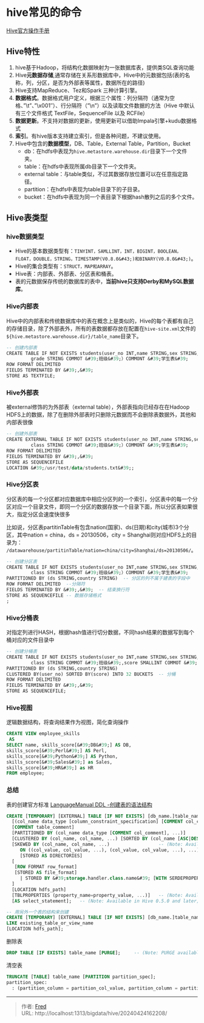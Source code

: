 # hive常见的命令

[Hive官方操作手册](https://cwiki.apache.org/confluence/display/Hive/LanguageManual)

## Hive特性

1. hive基于Hadoop，将结构化数据映射为一张数据库表，提供类SQL查询功能
2. Hive**元数据存储**,通常存储在关系形数据库中，Hive中的元数据包括(表的名称，列，分区，是否为外部表等属性，数据所在的路径)
3. Hive支持MapReduce、Tez和Spark 三种计算引擎。
4. **数据格式**。数据格式用户定义，根据三个属性：列分隔符（通常为空格、”\t”、”\x001″）、行分隔符（”\n”）以及读取文件数据的方法（Hive 中默认有三个文件格式 TextFile，SequenceFile 以及 RCFile）
5. **数据更新**。不支持对数据的更新，使用更新可以借助Impala引擎&#43;kudu数据格式
6. **索引**。有hive版本支持建立索引，但是各种问题，不建议使用。
7. Hive中包含的**数据模型**，DB、Table，External Table，Partition，Bucket  
	- db：在hdfs中表现为`hive.metastore.warehouse.dir`目录下一个文件夹。
	- table：在hdfs中表现所属db目录下一个文件夹。
	- external table：与table类似，不过其数据存放位置可以在任意指定路径。
	- partition：在hdfs中表现为table目录下的子目录。
	- bucket：在hdfs中表现为同一个表目录下根据hash散列之后的多个文件。

## Hive表类型
### hive数据类型

- Hive的基本数据类型有：`TINYINT，SAMLLINT，INT，BIGINT，BOOLEAN，FLOAT，DOUBLE，STRING，TIMESTAMP(V0.8.0&#43;)和BINARY(V0.8.0&#43;)`。
- Hive的集合类型有：`STRUCT，MAP和ARRAY`。
- Hive表：内部表、外部表、分区表和桶表。  
- 表的元数据保存传统的数据库的表中，**当前hive只支持Derby和MySQL数据库**。

### Hive内部表

Hive中的内部表和传统数据库中的表在概念上是类似的，Hive的每个表都有自己的存储目录，除了外部表外，所有的表数据都存放在配置在`hive-site.xml`文件的`${hive.metastore.warehouse.dir}/table_name`目录下。

```sql
-- 创建内部表
CREATE TABLE IF NOT EXISTS students(user_no INT,name STRING,sex STRING,  
         grade STRING COMMOT &#39;班级&#39;）COMMONT &#39;学生表&#39;  
ROW FORMAT DELIMITED 
FIELDS TERMINATED BY &#39;,&#39;
STORE AS TEXTFILE;
```
### Hive外部表

被external修饰的为外部表（external table），外部表指向已经存在在Hadoop HDFS上的数据，除了在删除外部表时只删除元数据而不会删除表数据外，其他和内部表很像

```sql
-- 创建外部表
CREATE EXTERNAL TABLE IF NOT EXISTS students(user_no INT,name STRING,sex STRING,  
         class STRING COMMOT &#39;班级&#39;）COMMONT &#39;学生表&#39;  
ROW FORMAT DELIMITED  
FIELDS TERMINATED BY &#39;,&#39;  
STORE AS SEQUENCEFILE 
LOCATION &#39;/usr/test/data/students.txt&#39;;
```
### Hive分区表

分区表的每一个分区都对应数据库中相应分区列的一个索引，分区表中的每一个分区对应一个目录文件，即同一个分区的数据存放一个目录下面，所以分区表如果很大，指定分区会速度快很多

比如说，分区表partitinTable有包含nation(国家)、ds(日期)和city(城市)3个分区，其中nation = china，ds = 20130506，city = Shanghai则对应HDFS上的目录为：
`/datawarehouse/partitinTable/nation=china/city=Shanghai/ds=20130506/`。

```sql
-- 创建分区表
CREATE TABLE IF NOT EXISTS students(user_no INT,name STRING,sex STRING,
         class STRING COMMOT &#39;班级&#39;）COMMONT &#39;学生表&#39;  
PARTITIONED BY (ds STRING,country STRING)  -- 分区的列不属于建表的字段中
ROW FORMAT DELIMITED  --分隔符
FIELDS TERMINATED BY &#39;,&#39;  -- 结束换行符
STORE AS SEQUENCEFILE -- 数据存储格式
;
```
### Hive分桶表

对指定列进行HASH，根据hash值进行切分数据，不同hash结果的数据写到每个桶对应的文件目录中

```sql
-- 创建分桶表
CREATE TABLE IF NOT EXISTS students(user_no INT,name STRING,sex STRING,  
         class STRING COMMOT &#39;班级&#39;,score SMALLINT COMMOT &#39;总分&#39;）COMMONT &#39;学生表&#39;  
PARTITIONED BY (ds STRING,country STRING)  
CLUSTERED BY(user_no) SORTED BY(score) INTO 32 BUCKETS  -- 分桶
ROW FORMAT DELIMITED  
FIELDS TERMINATED BY &#39;,&#39;  
STORE AS SEQUENCEFILE;
```
### Hive视图

逻辑数据结构，将查询结果作为视图，简化查询操作

```sql
CREATE VIEW employee_skills
 AS
SELECT name, skills_score[&#39;DB&#39;] AS DB,
skills_score[&#39;Perl&#39;] AS Perl, 
skills_score[&#39;Python&#39;] AS Python,
skills_score[&#39;Sales&#39;] as Sales, 
skills_score[&#39;HR&#39;] as HR 
FROM employee;
```

### 总结

表的创建官方标准
[LanguageManual DDL -创建表的语法结构](https://cwiki.apache.org/confluence/display/Hive/LanguageManual&#43;DDL#LanguageManualDDL-CreateTable)

```sql
CREATE [TEMPORARY] [EXTERNAL] TABLE [IF NOT EXISTS] [db_name.]table_name    -- (Note: TEMPORARY available in Hive 0.14.0 and later)
  [(col_name data_type [column_constraint_specification] [COMMENT col_comment], ... [constraint_specification])]
  [COMMENT table_comment]
  [PARTITIONED BY (col_name data_type [COMMENT col_comment], ...)]
  [CLUSTERED BY (col_name, col_name, ...) [SORTED BY (col_name [ASC|DESC], ...)] INTO num_buckets BUCKETS]
  [SKEWED BY (col_name, col_name, ...)                  -- (Note: Available in Hive 0.10.0 and later)]
     ON ((col_value, col_value, ...), (col_value, col_value, ...), ...)
     [STORED AS DIRECTORIES]
  [
   [ROW FORMAT row_format] 
   [STORED AS file_format]
     | STORED BY &#39;storage.handler.class.name&#39; [WITH SERDEPROPERTIES (...)]  -- (Note: Available in Hive 0.6.0 and later)
  ]
  [LOCATION hdfs_path]
  [TBLPROPERTIES (property_name=property_value, ...)]   -- (Note: Available in Hive 0.6.0 and later)
  [AS select_statement];   -- (Note: Available in Hive 0.5.0 and later; not supported for external tables)

```

```sql
-- 用另外一个表的结构来创建
CREATE [TEMPORARY] [EXTERNAL] TABLE [IF NOT EXISTS] [db_name.]table_name
LIKE existing_table_or_view_name
[LOCATION hdfs_path];
```

删除表

```sql
DROP TABLE [IF EXISTS] table_name [PURGE];     -- (Note: PURGE available in Hive 0.14.0 and later)
```
清空表
```sql
TRUNCATE [TABLE] table_name [PARTITION partition_spec];
partition_spec:
  : (partition_column = partition_col_value, partition_column = partition_col_value, ...)
```

---

> 作者: [Fred](https://github.com/ipfred)  
> URL: http://localhost:1313/bigdata/hive/20240424162208/  

